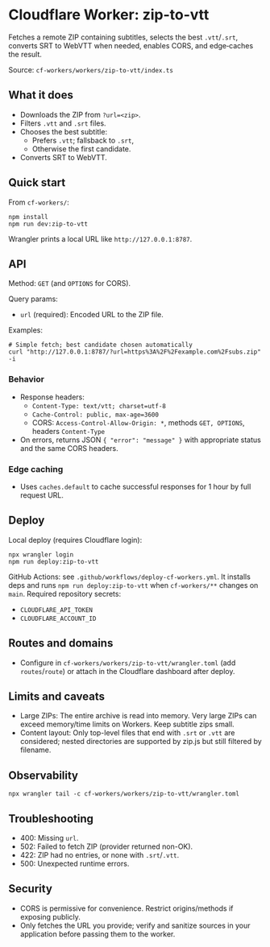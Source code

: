 # Cloudflare Worker: zip-to-vtt

Fetches a remote ZIP containing subtitles, selects the best `.vtt`/`.srt`, converts SRT to WebVTT when needed, enables CORS, and edge‑caches the result.

Source: `cf-workers/workers/zip-to-vtt/index.ts`

## What it does

- Downloads the ZIP from `?url=<zip>`.
- Filters `.vtt` and `.srt` files.
- Chooses the best subtitle:
  - Prefers `.vtt`; fallsback to `.srt`,
  - Otherwise the first candidate.
- Converts SRT to WebVTT.

## Quick start

From `cf-workers/`:

```
npm install
npm run dev:zip-to-vtt
```

Wrangler prints a local URL like `http://127.0.0.1:8787`.

## API

Method: `GET` (and `OPTIONS` for CORS).

Query params:

- `url` (required): Encoded URL to the ZIP file.

Examples:

```
# Simple fetch; best candidate chosen automatically
curl "http://127.0.0.1:8787/?url=https%3A%2F%2Fexample.com%2Fsubs.zip" -i
```

### Behavior

- Response headers:
  - `Content-Type: text/vtt; charset=utf-8`
  - `Cache-Control: public, max-age=3600`
  - CORS: `Access-Control-Allow-Origin: *`, methods `GET, OPTIONS`, headers `Content-Type`
- On errors, returns JSON `{ "error": "message" }` with appropriate status and the same CORS headers.

### Edge caching

- Uses `caches.default` to cache successful responses for 1 hour by full request URL.

## Deploy

Local deploy (requires Cloudflare login):

```
npx wrangler login
npm run deploy:zip-to-vtt
```

GitHub Actions: see `.github/workflows/deploy-cf-workers.yml`. It installs deps and runs `npm run deploy:zip-to-vtt` when `cf-workers/**` changes on `main`. Required repository secrets:

- `CLOUDFLARE_API_TOKEN`
- `CLOUDFLARE_ACCOUNT_ID`

## Routes and domains

- Configure in `cf-workers/workers/zip-to-vtt/wrangler.toml` (add `routes`/`route`) or attach in the Cloudflare dashboard after deploy.

## Limits and caveats

- Large ZIPs: The entire archive is read into memory. Very large ZIPs can exceed memory/time limits on Workers. Keep subtitle zips small.
- Content layout: Only top-level files that end with `.srt` or `.vtt` are considered; nested directories are supported by zip.js but still filtered by filename.

## Observability

```
npx wrangler tail -c cf-workers/workers/zip-to-vtt/wrangler.toml
```

## Troubleshooting

- 400: Missing `url`.
- 502: Failed to fetch ZIP (provider returned non-OK).
- 422: ZIP had no entries, or none with `.srt`/`.vtt`.
- 500: Unexpected runtime errors.

## Security

- CORS is permissive for convenience. Restrict origins/methods if exposing publicly.
- Only fetches the URL you provide; verify and sanitize sources in your application before passing them to the worker.

